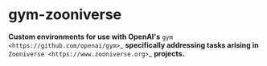 gym-zooniverse
==============

**Custom environments for use with OpenAI's** `gym <https://github.com/openai/gym>`_ **specifically addressing tasks arising in** `Zooniverse <https://www.zooniverse.org>`_ **projects.**
